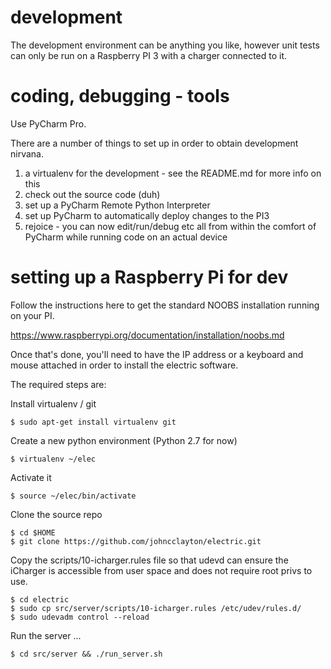 # development
The development environment can be anything you like, however unit tests can only be run on a Raspberry PI 3 with 
a charger connected to it.

# coding, debugging - tools
Use PyCharm Pro.

There are a number of things to set up in order to obtain development nirvana.

1. a virtualenv for the development - see the README.md for more info on this
2. check out the source code (duh)
3. set up a PyCharm Remote Python Interpreter
4. set up PyCharm to automatically deploy changes to the PI3
5. rejoice - you can now edit/run/debug etc all from within the comfort of PyCharm while running code on an actual device

# setting up a Raspberry Pi for dev
Follow the instructions here to get the standard NOOBS installation running on your PI.

https://www.raspberrypi.org/documentation/installation/noobs.md

Once that's done, you'll need to have the IP address or a keyboard and mouse attached in order to install the 
electric software. 

The required steps are: 

Install virtualenv / git


    $ sudo apt-get install virtualenv git
    
Create a new python environment (Python 2.7 for now)


    $ virtualenv ~/elec
    
Activate it


    $ source ~/elec/bin/activate
    
Clone the source repo


    $ cd $HOME
    $ git clone https://github.com/johncclayton/electric.git
    
Copy the scripts/10-icharger.rules file so that udevd can ensure the iCharger is accessible from user space and does not require root privs to use.


    $ cd electric 
    $ sudo cp src/server/scripts/10-icharger.rules /etc/udev/rules.d/
    $ sudo udevadm control --reload
    
Run the server ... 


    $ cd src/server && ./run_server.sh
    

